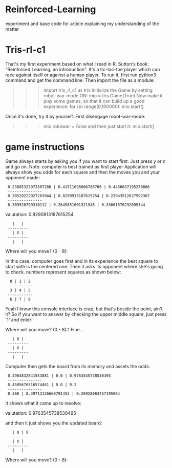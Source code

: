 # Reinforced-Learning
experiment and base code for article explaining my understanding of the matter

# Tris-rl-c1
That's my first experiment based on what I read in R. Sutton's book: "Reinforced Learning, an introduction". It's a tic-tac-toe player which can race against itself or against a human player.
To run it, first run python3 command and get the command line. Then import the file as a module:

>>> import tris_rl_c1 as tris
initialize the Game by setting robot-war-mode ON: 
>>> mio = tris.Game(True)
Now make it play some games, so that it can build up a good experience:
>>> for i in range(0,100000):
>>>     mio.start()

Once it's done, try it by yourself. First disengage robot-war-mode:
>>> mio.robowar = False
and then just start it:
>>> mio.start()
# game instructions
Game always starts by asking you if you want to start first. Just press y or n and go on. Note: computer is best trained as first player
Application will always show you odds for each square and then the moves you and your opponent made:

	 0.23885325972807286 | 0.41511698006788766 | 0.4436637195270866
	 ---------------
	 0.30529222927263944 | 0.8290913187615254 | 0.23943512627592367
	 ---------------
	 0.309520799310112 | 0.2645851601321948 | 0.33661570292095344
valutation:
0.8290913187615254

	   |   |
	 ---------
	   | X |
	 ---------
	   |   |
Where will you move? (0 - 8):

In this case, computer goes first and in its experience the best square to start with is the centered one. Then it asks its opponent where she's going to check. numbers represent squares as shown below:

	  0 | 1 | 2
	 -----------
	  3 | 4 | 5
	 -----------
	  6 | 7 | 8
Yeah I know this console interface is crap, but that's beside the point, ain't it? So if you want to answer by checking the upper middle square, just press '1' and enter:

Where will you move? (0 - 8):1
Fine...

	   | O |
	 ---------
	   | X |
	 ---------
	   |   |

Computer then gets the board from its memory and assets the odds:

	 0.4904832841553881 | 0.0 | 0.9763545738530495
	 ---------------
	 0.4505676516574461 | 0.0 | 0.2
	 ---------------
	 0.368 | 0.39713126660791453 | 0.26928084757195964
   
It shows what it came up to resolve:

valutation:
0.9763545738530495

and then it just shows you the updated board:

	   | O | X
	 ---------
	   | X |
	 ---------
	   |   |
Where will you move? (0 - 8):

